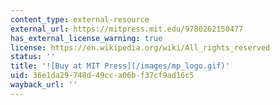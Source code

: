 ```yaml
---
content_type: external-resource
external_url: https://mitpress.mit.edu/9780262150477
has_external_license_warning: true
license: https://en.wikipedia.org/wiki/All_rights_reserved
status: ''
title: '![Buy at MIT Press](/images/mp_logo.gif)'
uid: 36e1da29-748d-49cc-a06b-f37cf9ad16c5
wayback_url: ''
---
```

